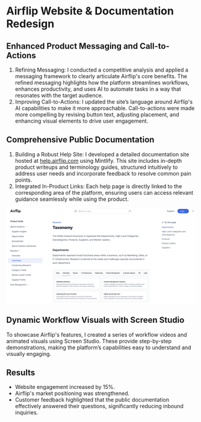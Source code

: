 # Airflip Website & Documentation Redesign

## Enhanced Product Messaging and Call-to-Actions
1. Refining Messaging: I conducted a competitive analysis and applied a messaging framework to clearly articulate Airflip's core benefits. The refined messaging highlights how the platform streamlines workflows, enhances productivity, and uses AI to automate tasks in a way that resonates with the target audience.
2. Improving Call-to-Actions: I updated the site’s language around Airflip's AI capabilities to make it more approachable. Call-to-actions were made more compelling by revising button text, adjusting placement, and enhancing visual elements to drive user engagement.

## Comprehensive Public Documentation
1. Building a Robust Help Site: I developed a detailed documentation site hosted at [help.airflip.com](https://www.help.airflip.com) using Mintlify. This site includes in-depth product writeups and terminology guides, structured intuitively to address user needs and incorporate feedback to resolve common pain points.
2. Integrated In-Product Links: Each help page is directly linked to the corresponding area of the platform, ensuring users can access relevant guidance seamlessly while using the product.

![Alt Text](images/HelpDocumentation.png)

## Dynamic Workflow Visuals with Screen Studio
To showcase Airflip's features, I created a series of workflow videos and animated visuals using Screen Studio. These provide step-by-step demonstrations, making the platform’s capabilities easy to understand and visually engaging.

## Results
- Website engagement increased by 15%.
- Airflip's market positioning was strengthened.
- Customer feedback highlighted that the public documentation effectively answered their questions, significantly reducing inbound inquiries.
